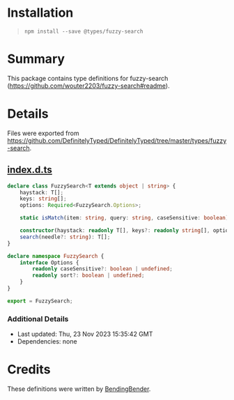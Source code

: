 # Installation
> `npm install --save @types/fuzzy-search`

# Summary
This package contains type definitions for fuzzy-search (https://github.com/wouter2203/fuzzy-search#readme).

# Details
Files were exported from https://github.com/DefinitelyTyped/DefinitelyTyped/tree/master/types/fuzzy-search.
## [index.d.ts](https://github.com/DefinitelyTyped/DefinitelyTyped/tree/master/types/fuzzy-search/index.d.ts)
````ts
declare class FuzzySearch<T extends object | string> {
    haystack: T[];
    keys: string[];
    options: Required<FuzzySearch.Options>;

    static isMatch(item: string, query: string, caseSensitive: boolean): number;

    constructor(haystack: readonly T[], keys?: readonly string[], options?: FuzzySearch.Options);
    search(needle?: string): T[];
}

declare namespace FuzzySearch {
    interface Options {
        readonly caseSensitive?: boolean | undefined;
        readonly sort?: boolean | undefined;
    }
}

export = FuzzySearch;

````

### Additional Details
 * Last updated: Thu, 23 Nov 2023 15:35:42 GMT
 * Dependencies: none

# Credits
These definitions were written by [BendingBender](https://github.com/BendingBender).
